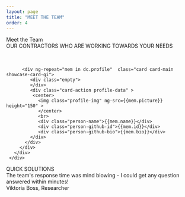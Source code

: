 ```yaml
---
layout: page
title: "MEET THE TEAM"
order: 4
---
```

<div ng-app="viperdev">
<div ng-controller="Data as dc">
<section id="test1">
  <div class="container">
   <div >
    <div class="dive-title">Meet the Team</div>
    <div class="viper-subtitle">OUR CONTRACTORS WHO ARE WORKING TOWARDS YOUR NEEDS</div>
    <br><br>
    <div class="images row">
      <div class="col-md-12">
        <div class="container">
          <div class="row showcase-gi">

          <div ng-repeat="mem in dc.profile"  class="card card-main showcase-card-gi">
             <div class="empty">
             </div>
             <div class="card-action profile-data" >
              <center>
                <img class="profile-img" ng-src={{mem.picture}} height="150" >
                </center>
                <br>
                <div class="person-name">{{mem.name}}</div>
                <div class="person-github-id">{{mem.id}}</div>
                <div class="person-github-bio">{{mem.bio}}</div>
             </div>
           </div>
         </div>
       </div>
     </div>
   </div>
 </div>
 <div class="" href="#one!">
  <div class="quote-tagline">QUICK SOLUTIONS</div>
      <div class="quotation">
      The team's response time was mind blowing - I could get any question answered within minutes!
</div>
<div class="author-quote">Viktoria Boss, Researcher</div>
    </div>
</div>
<br><br>
<section>
</section>
</section>
</div>
</div>
